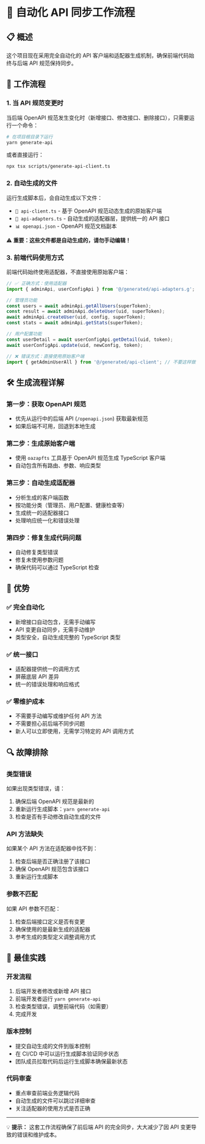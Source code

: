 # 🚀 自动化 API 同步工作流程

## 📋 概述

这个项目现在采用完全自动化的 API 客户端和适配器生成机制，确保前端代码始终与后端 API 规范保持同步。

## 🔄 工作流程

### 1. 当 API 规范变更时

当后端 OpenAPI 规范发生变化时（新增接口、修改接口、删除接口），只需要运行一个命令：

```bash
# 在项目根目录下运行
yarn generate-api
```

或者直接运行：

```bash
npx tsx scripts/generate-api-client.ts
```

### 2. 自动生成的文件

运行生成脚本后，会自动生成以下文件：

- `📄 api-client.ts` - 基于 OpenAPI 规范动态生成的原始客户端
- `🔧 api-adapters.ts` - 自动生成的适配器层，提供统一的 API 接口
- `📊 openapi.json` - OpenAPI 规范文档副本

⚠️ **重要：这些文件都是自动生成的，请勿手动编辑！**

### 3. 前端代码使用方式

前端代码始终使用适配器，不直接使用原始客户端：

```typescript
// ✅ 正确方式：使用适配器
import { adminApi, userConfigApi } from '@/generated/api-adapters.g';

// 管理员功能
const users = await adminApi.getAllUsers(superToken);
const result = await adminApi.deleteUser(uid, superToken);
await adminApi.createUser(uid, config, superToken);
const stats = await adminApi.getStats(superToken);

// 用户配置功能
const userDetail = await userConfigApi.getDetail(uid, token);
await userConfigApi.update(uid, newConfig, token);
```

```typescript
// ❌ 错误方式：直接使用原始客户端
import { getAdminUserAll } from '@/generated/api-client'; // 不要这样做
```

## 🛠️ 生成流程详解

### 第一步：获取 OpenAPI 规范

- 优先从运行中的后端 API (`/openapi.json`) 获取最新规范
- 如果后端不可用，回退到本地生成

### 第二步：生成原始客户端

- 使用 `oazapfts` 工具基于 OpenAPI 规范生成 TypeScript 客户端
- 自动包含所有路由、参数、响应类型

### 第三步：自动生成适配器

- 分析生成的客户端函数
- 按功能分类（管理员、用户配置、健康检查等）
- 生成统一的适配器接口
- 处理响应统一化和错误处理

### 第四步：修复生成代码问题

- 自动修复类型错误
- 修复未使用参数问题
- 确保代码可以通过 TypeScript 检查

## 🎯 优势

### ✅ 完全自动化

- 新增接口自动包含，无需手动编写
- API 变更自动同步，无需手动维护
- 类型安全，自动生成完整的 TypeScript 类型

### ✅ 统一接口

- 适配器提供统一的调用方式
- 屏蔽底层 API 差异
- 统一的错误处理和响应格式

### ✅ 零维护成本

- 不需要手动编写或维护任何 API 方法
- 不需要担心前后端不同步问题
- 新人可以立即使用，无需学习特定的 API 调用方式

## 🔍 故障排除

### 类型错误

如果出现类型错误，请：

1. 确保后端 OpenAPI 规范是最新的
2. 重新运行生成脚本：`yarn generate-api`
3. 检查是否有手动修改自动生成的文件

### API 方法缺失

如果某个 API 方法在适配器中找不到：

1. 检查后端是否正确注册了该接口
2. 确保 OpenAPI 规范包含该接口
3. 重新运行生成脚本

### 参数不匹配

如果 API 参数不匹配：

1. 检查后端接口定义是否有变更
2. 确保使用的是最新生成的适配器
3. 参考生成的类型定义调整调用方式

## 🚀 最佳实践

### 开发流程

1. 后端开发者修改或新增 API 接口
2. 前端开发者运行 `yarn generate-api`
3. 检查类型错误，调整前端代码（如需要）
4. 完成开发

### 版本控制

- 提交自动生成的文件到版本控制
- 在 CI/CD 中可以运行生成脚本验证同步状态
- 团队成员拉取代码后运行生成脚本确保最新状态

### 代码审查

- 重点审查前端业务逻辑代码
- 自动生成的文件可以跳过详细审查
- 关注适配器的使用方式是否正确

---

💡 **提示：** 这套工作流程确保了前后端 API 的完全同步，大大减少了因 API 变更导致的错误和维护成本。
